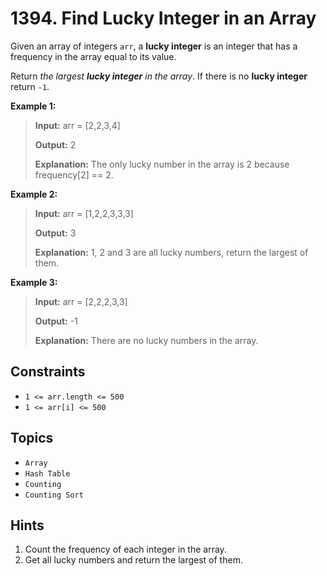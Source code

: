 # 1394\. Find Lucky Integer in an Array

Given an array of integers `arr`, a **lucky integer** is an integer that has a frequency in the array equal to its value.

Return _the largest **lucky integer** in the array_. If there is no **lucky integer** return `-1`.

**Example 1:**

> **Input:** arr = \[2,2,3,4\]
>
> **Output:** 2
>
> **Explanation:** The only lucky number in the array is 2 because frequency\[2\] == 2.

**Example 2:**

>
> **Input:** arr = \[1,2,2,3,3,3\]
>
> **Output:** 3
>
> **Explanation:** 1, 2 and 3 are all lucky numbers, return the largest of them.

**Example 3:**

>
> **Input:** arr = \[2,2,2,3,3\]
>
> **Output:** -1
>
> **Explanation:** There are no lucky numbers in the array.

## Constraints

* `1 <= arr.length <= 500`
* `1 <= arr[i] <= 500`

## Topics

* `Array`
* `Hash Table`
* `Counting`
* `Counting Sort`

## Hints

1. Count the frequency of each integer in the array.
2. Get all lucky numbers and return the largest of them.
